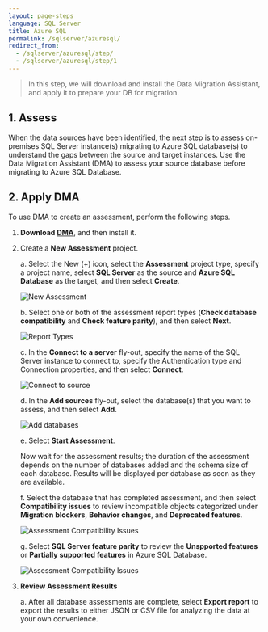 ```yaml
---
layout: page-steps
language: SQL Server
title: Azure SQL
permalink: /sqlserver/azuresql/
redirect_from:
  - /sqlserver/azuresql/step/
  - /sqlserver/azuresql/step/1
---
```


> In this step, we will download and install the Data Migration Assistant, and apply it to prepare your DB for migration.

## 1. Assess

When the data sources have been identified, the next step is to assess on-premises SQL Server instance(s) migrating to Azure SQL database(s) to understand the gaps between the source and target instances. Use the Data Migration Assistant (DMA) to assess your source database before migrating to Azure SQL Database.

## 2. Apply DMA

To use DMA to create an assessment, perform the following steps.

1. **Download [DMA](https://www.microsoft.com/en-us/download/details.aspx?id=53595)**, and then install it.

2. Create a **New Assessment** project.

    a. Select the New (+) icon, select the **Assessment** project type, specify a project name, select **SQL Server** as the source and **Azure SQL Database** as the target, and then select **Create**.
    
    ![New Assessment](https://mpbdevcontent.azureedge.net/Images/dmanewproject_Azure_SQL_DB.png)    
     
    b. Select one or both of the assessment report types (**Check database compatibility** and **Check feature parity**), and then select **Next**.
    
    ![Report Types](https://mpbdevcontent.azureedge.net/Images/dmareportoptions_Azure_SQL_DB.png)   
    
    c. In the **Connect to a server** fly-out, specify the name of the SQL Server instance to connect to, specify the Authentication type and Connection properties, and then select **Connect**. 
    
    ![Connect to source](https://mpbdevcontent.azureedge.net/Images/dmaconnecttosource_Azure_SQL_DB.png)
     
    d. In the **Add sources** fly-out, select the database(s) that you want to assess, and then select **Add**.           
    
    ![Add databases](https://mpbdevcontent.azureedge.net/Images/dmaadddb_Azure_SQL_DB.png)   
        
    e. Select **Start Assessment**.
    
    Now wait for the assessment results; the duration of the assessment depends on the number of databases added and the schema size of each database. Results will be displayed per database as soon as they are available.
         
    f. Select the database that has completed assessment, and then select **Compatibility issues** to review incompatible objects categorized under **Migration blockers**, **Behavior changes**, and **Deprecated features**.
    
    ![Assessment Compatibility Issues](https://mpbdevcontent.azureedge.net/Images/dmacompatissues.png)  
    
    g. Select **SQL Server feature parity** to review the **Unspported features** or **Partially supported features** in Azure SQL Database.
    
    ![Assessment Compatibility Issues](https://mpbdevcontent.azureedge.net/Images/dmafeatureparity.png)  
    
3. **Review Assessment Results**

    a. After all database assessments are complete, select **Export report** to export the results to either JSON or CSV file for analyzing the data at your own convenience.

